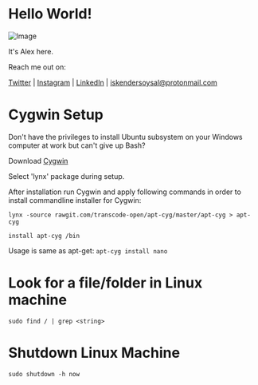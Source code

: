 # Hello World!

![Image](https://pbs.twimg.com/profile_images/1164590169288335360/iFtFEJMU_200x200.jpg)

It's Alex here.

Reach me out on:

<a href="https://twitter.com/imsysl">Twitter</a> \| <a href="https://www.instagram.com/alexsoysal/">Instagram</a> \| <a href="https://www.linkedin.com/in/iskendersoysal/">LinkedIn</a> \| iskendersoysal@protonmail.com

# Cygwin Setup

Don't have the privileges to install Ubuntu subsystem on your Windows computer at work but can't give up Bash?

Download <a href="https://www.cygwin.com/setup-x86_64.exe"> Cygwin </a>

Select 'lynx' package during setup.  

After installation run Cygwin and apply following commands in order to install commandline installer for Cygwin:

`lynx -source rawgit.com/transcode-open/apt-cyg/master/apt-cyg > apt-cyg`

`install apt-cyg /bin`

Usage is same as apt-get:
`apt-cyg install nano` 

# Look for a file/folder in Linux machine

`sudo find / | grep <string>`

# Shutdown Linux Machine

`sudo shutdown -h now`
